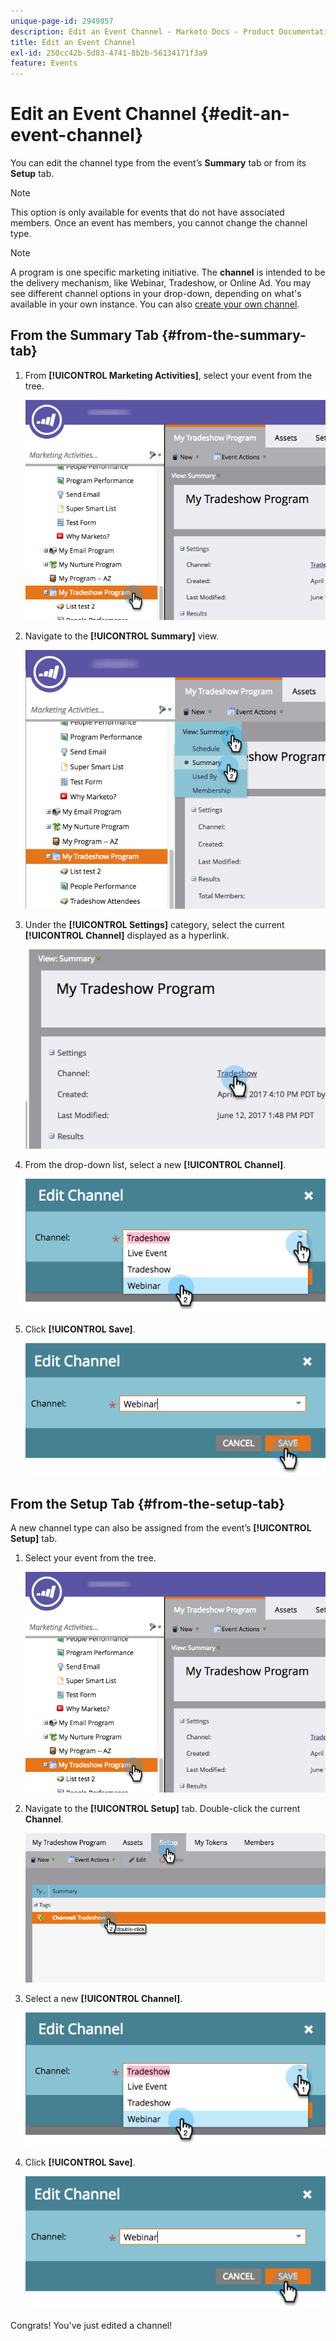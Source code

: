 ```yaml
---
unique-page-id: 2949857
description: Edit an Event Channel - Marketo Docs - Product Documentation
title: Edit an Event Channel
exl-id: 250cc42b-5d83-4741-8b2b-56134171f3a9
feature: Events
---
```

# Edit an Event Channel {#edit-an-event-channel}

You can edit the channel type from the event’s **Summary** tab or from its **Setup** tab.

>[!NOTE]
>
>This option is only available for events that do not have associated members. Once an event has members, you cannot change the channel type.

>[!NOTE]
>
>A program is one specific marketing initiative. The **channel** is intended to be the delivery mechanism, like Webinar, Tradeshow, or Online Ad. You may see different channel options in your drop-down, depending on what's available in your own instance. You can also  [create your own channel](/help/marketo/product-docs/administration/tags/create-a-program-channel.md).

## From the Summary Tab {#from-the-summary-tab}

1. From **[!UICONTROL Marketing Activities]**, select your event from the tree.

   ![](assets/eventprogramseelct.png)

1. Navigate to the **[!UICONTROL Summary]** view.

   ![](assets/eventprogramsummary.png)

1. Under the **[!UICONTROL Settings]** category, select the current **[!UICONTROL Channel]** displayed as a hyperlink.

   ![](assets/channeltypeevent.png)

1. From the drop-down list, select a new **[!UICONTROL Channel]**.

   ![](assets/tradeshowchange.png)

1. Click **[!UICONTROL Save]**.

   ![](assets/2017-06-13-09-35-53.png)

## From the Setup Tab {#from-the-setup-tab}

A new channel type can also be assigned from the event’s **[!UICONTROL Setup]** tab.

1. Select your event from the tree.

   ![](assets/eventprogramseelct.png)

1. Navigate to the **[!UICONTROL Setup]** tab. Double-click the current **Channel**.

   ![](assets/setuptabchangechannel.png)

1. Select a new **[!UICONTROL Channel]**.

   ![](assets/tradeshowchange.png)

1. Click **[!UICONTROL Save]**.

   ![](assets/2017-06-13-09-35-53.png)

Congrats! You've just edited a channel!
